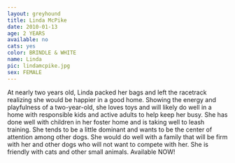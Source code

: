 ```yaml
---
layout: greyhound
title: Linda McPike
date: 2010-01-13
age: 2 YEARS
available: no
cats: yes
color: BRINDLE & WHITE
name: Linda
pic: lindamcpike.jpg
sex: FEMALE
---
```


At nearly two years old, Linda packed her bags and left the racetrack realizing she would be happier in a good home.
Showing the energy and playfulness of a two-year-old, she loves toys and will likely do well in a home with responsible
kids and active adults to help keep her busy. She has done well with children in her foster home and is taking well to
leash training. She tends to be a little dominant and wants to be the center of attention among other dogs. She would do
well with a family that will be firm with her and other dogs who will not want to compete with her. She is friendly with
cats and other small animals. Available NOW!

